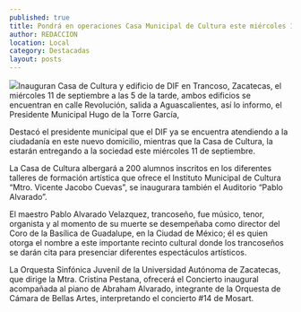 ```yaml
---
published: true
title: Pondrá en operaciones Casa Municipal de Cultura este miércoles 11 de septiembre
author: REDACCION
location: Local
category: Destacadas
layout: posts
---
```


![](http://i.imgur.com/fDetnbpm.jpg)Inauguran Casa de Cultura y edificio de DIF en Trancoso, Zacatecas, el miércoles 11 de septiembre a las 5 de la tarde, ambos edificios se encuentran en calle Revolución, salida a Aguascalientes, así lo informo, el Presidente Municipal Hugo de la Torre García, 

Destacó el presidente municipal que el DIF ya se encuentra atendiendo a la ciudadanía en este nuevo domicilio, mientras que la Casa de Cultura, la estarán entregando a la sociedad este miércoles 11 de septiembre.

La Casa de Cultura albergará a 200 alumnos inscritos en los diferentes talleres de formación artística que ofrece el Instituto Municipal de Cultura “Mtro. Vicente Jacobo Cuevas”, se inaugurara también el  Auditorio “Pablo Alvarado”.

El maestro Pablo Alvarado Velazquez, trancoseño,  fue músico, tenor, organista y al momento de su muerte se desempeñaba como director del Coro de la Basílica de Guadalupe, en la Ciudad de México; él es quien otorga el nombre a este importante recinto cultural donde los trancoseños se darán cita para presenciar diferentes espectáculos artísticos.

La Orquesta Sinfónica Juvenil de la Universidad Autónoma de Zacatecas, que dirige la Mtra. Cristina Pestana, ofrecerá el Concierto inaugural acompañada al piano de Abraham Alvarado, integrante de la Orquesta de Cámara de Bellas Artes, interpretando el concierto #14 de Mosart.
